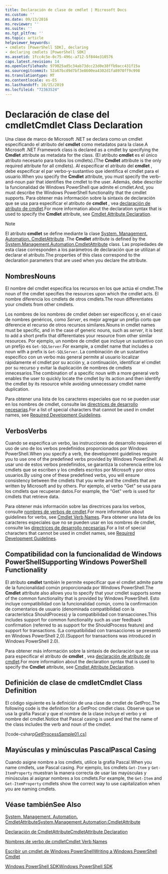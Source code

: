 ```yaml
---
title: Declaración de clase de cmdlet | Microsoft Docs
ms.custom: ''
ms.date: 09/13/2016
ms.reviewer: ''
ms.suite: ''
ms.tgt_pltfrm: ''
ms.topic: article
helpviewer_keywords:
- cmdlets [PowerShell SDK], declaring
- declaring cmdlets [PowerShell SDK]
ms.assetid: 1fcc4c5e-0c75-496c-a712-5f844e310576
caps.latest.revision: 14
ms.openlocfilehash: 979025ad5c34ab73dcc23d0e38ffb9acc431f15a
ms.sourcegitcommit: 52a67bcd9d7bf3e8600ea4302d1fa8970ff9c998
ms.translationtype: MT
ms.contentlocale: es-ES
ms.lasthandoff: 10/15/2019
ms.locfileid: "72363524"
---
```

# <a name="cmdlet-class-declaration"></a><span data-ttu-id="7a369-102">Declaración de clase del cmdlet</span><span class="sxs-lookup"><span data-stu-id="7a369-102">Cmdlet Class Declaration</span></span>

<span data-ttu-id="7a369-103">Una clase de marco de Microsoft .NET se declara como un cmdlet especificando el atributo del **cmdlet** como metadatos para la clase.</span><span class="sxs-lookup"><span data-stu-id="7a369-103">A Microsoft .NET Framework class is declared as a cmdlet by specifying the **Cmdlet** attribute as metadata for the class.</span></span> <span data-ttu-id="7a369-104">(El atributo **cmdlet** es el único atributo necesario para todos los cmdlets).</span><span class="sxs-lookup"><span data-stu-id="7a369-104">(The **Cmdlet** attribute is the only required attribute for all cmdlets).</span></span> <span data-ttu-id="7a369-105">Al especificar el atributo del **cmdlet** , debe especificar el par verbo-y-sustantivo que identifica el cmdlet para el usuario.</span><span class="sxs-lookup"><span data-stu-id="7a369-105">When you specify the **Cmdlet** attribute, you must specify the verb-and-noun pair that identifies the cmdlet to the user.</span></span> <span data-ttu-id="7a369-106">Además, debe describir la funcionalidad de Windows PowerShell que admite el cmdlet.</span><span class="sxs-lookup"><span data-stu-id="7a369-106">And, you must describe the Windows PowerShell functionality that the cmdlet supports.</span></span> <span data-ttu-id="7a369-107">Para obtener más información sobre la sintaxis de declaración que se usa para especificar el atributo de **cmdlet** , vea [declaración de atributo de cmdlet](./cmdlet-attribute-declaration.md).</span><span class="sxs-lookup"><span data-stu-id="7a369-107">For more information about the declaration syntax that is used to specify the **Cmdlet** attribute, see [Cmdlet Attribute Declaration](./cmdlet-attribute-declaration.md).</span></span>

> [!NOTE]
> <span data-ttu-id="7a369-108">El atributo **cmdlet** se define mediante la clase [System. Management. Automation. CmdletAttribute](/dotnet/api/System.Management.Automation.CmdletAttribute) .</span><span class="sxs-lookup"><span data-stu-id="7a369-108">The **Cmdlet** attribute is defined by the [System.Management.Automation.CmdletAttribute](/dotnet/api/System.Management.Automation.CmdletAttribute) class.</span></span> <span data-ttu-id="7a369-109">Las propiedades de esta clase corresponden a los parámetros de declaración que se utilizan al declarar el atributo.</span><span class="sxs-lookup"><span data-stu-id="7a369-109">The properties of this class correspond to the declaration parameters that are used when you declare the attribute.</span></span>

## <a name="nouns"></a><span data-ttu-id="7a369-110">Nombres</span><span class="sxs-lookup"><span data-stu-id="7a369-110">Nouns</span></span>

<span data-ttu-id="7a369-111">El nombre del cmdlet especifica los recursos en los que actúa el cmdlet.</span><span class="sxs-lookup"><span data-stu-id="7a369-111">The noun of the cmdlet specifies the resources upon which the cmdlet acts.</span></span> <span data-ttu-id="7a369-112">El nombre diferencia los cmdlets de otros cmdlets.</span><span class="sxs-lookup"><span data-stu-id="7a369-112">The noun differentiates your cmdlets from other cmdlets.</span></span>

<span data-ttu-id="7a369-113">Los nombres de los nombres de cmdlet deben ser específicos y, en el caso de nombres genéricos, como *Server*, es mejor agregar un prefijo corto que diferencie el recurso de otros recursos similares.</span><span class="sxs-lookup"><span data-stu-id="7a369-113">Nouns in cmdlet names must be specific, and in the case of generic nouns, such as *server*, it is best to add a short prefix that differentiates your resource from other similar resources.</span></span> <span data-ttu-id="7a369-114">Por ejemplo, un nombre de cmdlet que incluye un sustantivo con un prefijo es `Get-SQLServer`.</span><span class="sxs-lookup"><span data-stu-id="7a369-114">For example, a cmdlet name that includes a noun with a prefix is `Get-SQLServer`.</span></span> <span data-ttu-id="7a369-115">La combinación de un sustantivo específico con un verbo más general permite al usuario localizar rápidamente el cmdlet por su acción y, a continuación, identificar el cmdlet por su recurso y evitar la duplicación de nombres de cmdlets innecesarios.</span><span class="sxs-lookup"><span data-stu-id="7a369-115">The combination of a specific noun with a more general verb enables the user to quickly locate the cmdlet by its action and then identify the cmdlet by its resource while avoiding unnecessary cmdlet name duplication.</span></span>

<span data-ttu-id="7a369-116">Para obtener una lista de los caracteres especiales que no se pueden usar en los nombres de cmdlet, consulte las [directrices de desarrollo necesarias](./required-development-guidelines.md).</span><span class="sxs-lookup"><span data-stu-id="7a369-116">For a list of special characters that cannot be used in cmdlet names, see [Required Development Guidelines](./required-development-guidelines.md).</span></span>

## <a name="verbs"></a><span data-ttu-id="7a369-117">Verbos</span><span class="sxs-lookup"><span data-stu-id="7a369-117">Verbs</span></span>

<span data-ttu-id="7a369-118">Cuando se especifica un verbo, las instrucciones de desarrollo requieren el uso de uno de los verbos predefinidos proporcionados por Windows PowerShell.</span><span class="sxs-lookup"><span data-stu-id="7a369-118">When you specify a verb, the development guidelines require you to use one of the predefined verbs provided by Windows PowerShell.</span></span> <span data-ttu-id="7a369-119">Al usar uno de estos verbos predefinidos, se garantiza la coherencia entre los cmdlets que se escriben y los cmdlets escritos por Microsoft y por otros usuarios.</span><span class="sxs-lookup"><span data-stu-id="7a369-119">By using one of these predefined verbs, you will ensure consistency between the cmdlets that you write and the cmdlets that are written by Microsoft and by others.</span></span> <span data-ttu-id="7a369-120">Por ejemplo, el verbo "Get" se usa para los cmdlets que recuperan datos.</span><span class="sxs-lookup"><span data-stu-id="7a369-120">For example, the "Get" verb is used for cmdlets that retrieve data.</span></span>

<span data-ttu-id="7a369-121">Para obtener más información sobre las directrices para los verbos, consulte [nombres de verbos de cmdlet](./approved-verbs-for-windows-powershell-commands.md).</span><span class="sxs-lookup"><span data-stu-id="7a369-121">For more information about guidelines for verbs, see [Cmdlet Verb Names](./approved-verbs-for-windows-powershell-commands.md).</span></span> <span data-ttu-id="7a369-122">Para obtener una lista de los caracteres especiales que no se pueden usar en los nombres de cmdlet, consulte las [directrices de desarrollo necesarias](./required-development-guidelines.md).</span><span class="sxs-lookup"><span data-stu-id="7a369-122">For a list of special characters that cannot be used in cmdlet names, see [Required Development Guidelines](./required-development-guidelines.md).</span></span>

## <a name="supporting-windows-powershell-functionality"></a><span data-ttu-id="7a369-123">Compatibilidad con la funcionalidad de Windows PowerShell</span><span class="sxs-lookup"><span data-stu-id="7a369-123">Supporting Windows PowerShell Functionality</span></span>

<span data-ttu-id="7a369-124">El atributo **cmdlet** también le permite especificar que el cmdlet admite parte de la funcionalidad común proporcionada por Windows PowerShell.</span><span class="sxs-lookup"><span data-stu-id="7a369-124">The **Cmdlet** attribute also allows you to specify that your cmdlet supports some of the common functionality that is provided by Windows PowerShell.</span></span> <span data-ttu-id="7a369-125">Esto incluye compatibilidad con la funcionalidad común, como la confirmación de comentarios de usuario (denominada compatibilidad con la característica ShouldProcess) y la compatibilidad con transacciones.</span><span class="sxs-lookup"><span data-stu-id="7a369-125">This includes support for common functionality such as user feedback confirmation (referred to as support for the ShouldProcess feature) and support for transactions.</span></span> <span data-ttu-id="7a369-126">(La compatibilidad con transacciones se presentó en Windows PowerShell 2,0).</span><span class="sxs-lookup"><span data-stu-id="7a369-126">(Support for transactions was introduced in Windows PowerShell 2.0).</span></span>

<span data-ttu-id="7a369-127">Para obtener más información sobre la sintaxis de declaración que se usa para especificar el atributo de **cmdlet** , vea [declaración de atributo de cmdlet](./cmdlet-attribute-declaration.md).</span><span class="sxs-lookup"><span data-stu-id="7a369-127">For more information about the declaration syntax that is used to specify the **Cmdlet** attribute, see [Cmdlet Attribute Declaration](./cmdlet-attribute-declaration.md).</span></span>

## <a name="cmdlet-class-definition"></a><span data-ttu-id="7a369-128">Definición de clase de cmdlet</span><span class="sxs-lookup"><span data-stu-id="7a369-128">Cmdlet Class Definition</span></span>

<span data-ttu-id="7a369-129">El código siguiente es la definición de una clase de cmdlet de GetProc.</span><span class="sxs-lookup"><span data-stu-id="7a369-129">The following code is the definition for a GetProc cmdlet class.</span></span> <span data-ttu-id="7a369-130">Observe que se usa la grafía Pascal y que el nombre de la clase incluye el verbo y el nombre del cmdlet.</span><span class="sxs-lookup"><span data-stu-id="7a369-130">Notice that Pascal casing is used and that the name of the class includes the verb and noun of the cmdlet.</span></span>

[!code-csharp[GetProcessSample01.cs](../../../../powershell-sdk-samples/SDK-2.0/csharp/GetProcessSample01/GetProcessSample01.cs#L33-L34 "GetProcessSample01.cs")]

## <a name="pascal-casing"></a><span data-ttu-id="7a369-131">Mayúsculas y minúsculas Pascal</span><span class="sxs-lookup"><span data-stu-id="7a369-131">Pascal Casing</span></span>

<span data-ttu-id="7a369-132">Cuando asigne nombre a los cmdlets, utilice la grafía Pascal.</span><span class="sxs-lookup"><span data-stu-id="7a369-132">When you name cmdlets, use Pascal casing.</span></span> <span data-ttu-id="7a369-133">Por ejemplo, los cmdlets `Get-Item` y `Get-ItemProperty` muestran la manera correcta de usar las mayúsculas y minúsculas al asignar nombres a los cmdlets.</span><span class="sxs-lookup"><span data-stu-id="7a369-133">For example, the `Get-Item` and `Get-ItemProperty` cmdlets show the correct way to use capitalization when you are naming cmdlets.</span></span>

## <a name="see-also"></a><span data-ttu-id="7a369-134">Véase también</span><span class="sxs-lookup"><span data-stu-id="7a369-134">See Also</span></span>

[<span data-ttu-id="7a369-135">System. Management. Automation. CmdletAttribute</span><span class="sxs-lookup"><span data-stu-id="7a369-135">System.Management.Automation.CmdletAttribute</span></span>](/dotnet/api/System.Management.Automation.CmdletAttribute)

[<span data-ttu-id="7a369-136">Declaración de CmdletAttribute</span><span class="sxs-lookup"><span data-stu-id="7a369-136">CmdletAttribute Declaration</span></span>](./cmdlet-attribute-declaration.md)

[<span data-ttu-id="7a369-137">Nombres de verbo de cmdlet</span><span class="sxs-lookup"><span data-stu-id="7a369-137">Cmdlet Verb Names</span></span>](./approved-verbs-for-windows-powershell-commands.md)

[<span data-ttu-id="7a369-138">Escribir un cmdlet de Windows PowerShell</span><span class="sxs-lookup"><span data-stu-id="7a369-138">Writing a Windows PowerShell Cmdlet</span></span>](./writing-a-windows-powershell-cmdlet.md)

[<span data-ttu-id="7a369-139">Windows PowerShell SDK</span><span class="sxs-lookup"><span data-stu-id="7a369-139">Windows PowerShell SDK</span></span>](../windows-powershell-reference.md)
